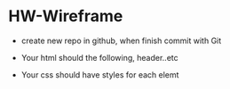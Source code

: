 # HW-Wireframe

* create new repo in github, when finish commit with Git

* Your html should the following, header..etc 

* Your css should have styles for each elemt

